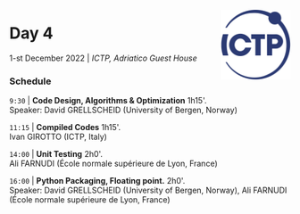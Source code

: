 <a href="https://indico.ictp.it/event/9781/"><img src="https://raw.githubusercontent.com/zelenelez/images/master/International_Centre_for_Theoretical_Physics.png" width="125" height="125" align="right" /></a>

# Day 4 
1-st December 2022 | *ICTP, Adriatico Guest House*
### Schedule
``9:30`` | **Code Design, Algorithms & Optimization** 1h15'. <br> Speaker:	David GRELLSCHEID (University of Bergen, Norway)
 <br>

``11:15`` | **Compiled Codes** 1h15'.  <br> Ivan GIROTTO (ICTP, Italy) <br>

``14:00`` | **Unit Testing** 2h0'. <br> Ali FARNUDI (École normale supérieure de Lyon, France)
<br>

 ``16:00`` | **Python Packaging, Floating point.** 2h0'. <br> Speaker:	David GRELLSCHEID (University of Bergen, Norway), Ali FARNUDI (École normale supérieure de Lyon, France) <br>

